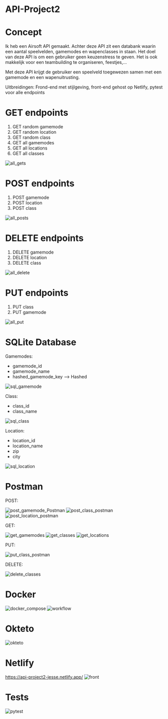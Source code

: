 # API-Project2

# Concept

Ik heb een Airsoft API gemaakt. Achter deze API zit een databank waarin een aantal speelvelden, gamemodes en wapenclasses in staan.
Het doel van deze API is om een gebruiker geen keuzenstress te geven. Het is ook makkelijk voor een teambuilding te organiseren, feestjes,...

Met deze API krijgt de gebruiker een speelveld toegewezen samen met een gamemode en een wapenuitrusting.

Uitbreidingen: Frond-end met stijlgeving, front-end gehost op Netlify, pytest voor alle endpoints

# GET endpoints

1)  GET random gamemode
2)  GET random location
3)  GET random class
4)  GET all gamemodes
5)  GET all locations
6)  GET all classes

![all_gets](https://user-images.githubusercontent.com/81410142/211197249-d8b94355-2bfa-47de-a6c1-54aec1030cd5.png)

# POST endpoints

1) POST gamemode
2) POST location
3) POST class

![all_posts](https://user-images.githubusercontent.com/81410142/211197343-961f6186-80fb-4e95-9a0f-4c4f82c84d12.png)

# DELETE endpoints

1) DELETE gamemode
2) DELETE location
3) DELETE class

![all_delete](https://user-images.githubusercontent.com/81410142/211197403-14af02e0-e15e-4c82-a48a-2214820c3e7f.png)

# PUT endpoints

1) PUT class
2) PUT gamemode

![all_put](https://user-images.githubusercontent.com/81410142/211197455-7d83288a-66ca-4a02-8047-e5cc0ecc109d.png)

# SQLite Database
Gamemodes:
  - gamemode_id
  - gamemode_name
  - hashed_gamemode_key --> Hashed

![sql_gamemode](https://user-images.githubusercontent.com/81410142/211197634-eb22e6e7-ad5a-4c60-9881-b88f9feaeb7d.png)

Class:
  - class_id
  - class_name

![sql_class](https://user-images.githubusercontent.com/81410142/211197665-e87bc0ea-4b5c-4b7f-8e57-d9eb8d307ba1.png)

Location:
  - location_id
  - location_name
  - zip
  - city

![sql_location](https://user-images.githubusercontent.com/81410142/211197712-30b46f0f-e0ba-444d-b7fc-467e533543df.png)


# Postman

POST:

![post_gamemode_Postman](https://user-images.githubusercontent.com/81410142/211197941-0fc04c23-8090-497e-a7ae-8bfd4889bb20.png)
![post_class_postman](https://user-images.githubusercontent.com/81410142/211197928-d8f324d7-384d-4322-847e-74feae08c51a.png)
![post_location_postman](https://user-images.githubusercontent.com/81410142/211197946-5e37a5d3-3481-4750-bd2f-d6749e2cbb7d.png)

GET:

![get_gamemodes](https://user-images.githubusercontent.com/81410142/211197887-042dfd89-b802-4402-bcb4-aa80004bc498.png)
![get_classes](https://user-images.githubusercontent.com/81410142/211197893-aa71551c-64db-4119-ab10-2e1d09ebf419.png)
![get_locations](https://user-images.githubusercontent.com/81410142/211197898-69d7fdc8-20a3-40ed-92bc-10a823ca2ef8.png)

PUT:

![put_class_postman](https://user-images.githubusercontent.com/81410142/211197980-d26a45ed-9758-4dad-907a-2470c5c466ea.png)

DELETE:

![delete_classes](https://user-images.githubusercontent.com/81410142/211197991-e2dab434-2648-41df-8032-ae89840dddf7.png)


# Docker

![docker_compose](https://user-images.githubusercontent.com/81410142/211198162-6233fd42-6ef2-4543-af66-e033936f5420.png)
![workflow](https://user-images.githubusercontent.com/81410142/211198169-486adc7c-fa90-45d0-95a2-622aa57cb8a1.png)


# Okteto

![okteto](https://user-images.githubusercontent.com/81410142/211198033-c87c932c-0d32-459c-a1ef-3dc001a4e96d.png)

# Netlify
https://api-project2-jesse.netlify.app/
![front](https://user-images.githubusercontent.com/81410142/211198062-24edfa41-dd40-4cc5-8fae-e789fcad6919.png)


# Tests

![pytest](https://user-images.githubusercontent.com/81410142/211198230-abd9a060-3db2-4290-8358-96cbe9e60567.png)










